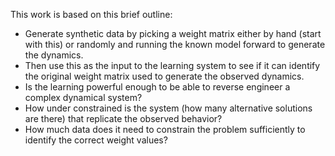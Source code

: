 This work is based on this brief outline:

- Generate synthetic data by picking a weight matrix either
  by hand (start with this) or randomly and running the known 
  model forward to generate the dynamics. 
- Then use this as the input to the learning system to see if 
  it can identify the original weight matrix used to generate 
  the observed dynamics. 
- Is the learning powerful enough to be able to reverse 
  engineer a complex dynamical system? 
- How under constrained is the system (how many alternative
  solutions are there) that replicate the observed behavior?
- How much data does it need to constrain the problem 
  sufficiently to identify the correct weight values?
